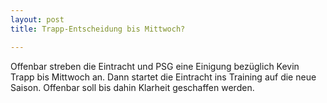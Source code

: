 ```yaml
---
layout: post
title: Trapp-Entscheidung bis Mittwoch?

---
```


Offenbar streben die Eintracht und PSG eine Einigung bezüglich Kevin Trapp bis Mittwoch an. Dann startet die Eintracht ins Training auf die neue Saison. Offenbar soll bis dahin Klarheit geschaffen werden. 


